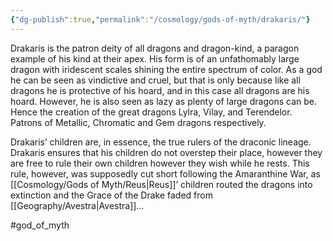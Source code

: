 ```yaml
---
{"dg-publish":true,"permalink":"/cosmology/gods-of-myth/drakaris/"}
---
```


Drakaris is the patron deity of all dragons and dragon-kind, a paragon example of his kind at their apex. His form is of an unfathomably large dragon with iridescent scales shining the entire spectrum of color. As a god he can be seen as vindictive and cruel, but that is only because like all dragons he is protective of his hoard, and in this case all dragons are his hoard. However, he is also seen as lazy as plenty of large dragons can be. Hence the creation of the great dragons Lylra, Vilay, and Terendelor. Patrons of Metallic, Chromatic and Gem dragons respectively.

Drakaris’ children are, in essence, the true rulers of the draconic lineage. Drakaris ensures that his children do not overstep their place, however they are free to rule their own children however they wish while he rests. This rule, however, was supposedly cut short following the Amaranthine War, as [[Cosmology/Gods of Myth/Reus\|Reus]]’ children routed the dragons into extinction and the Grace of the Drake faded from [[Geography/Avestra\|Avestra]]…

#god_of_myth